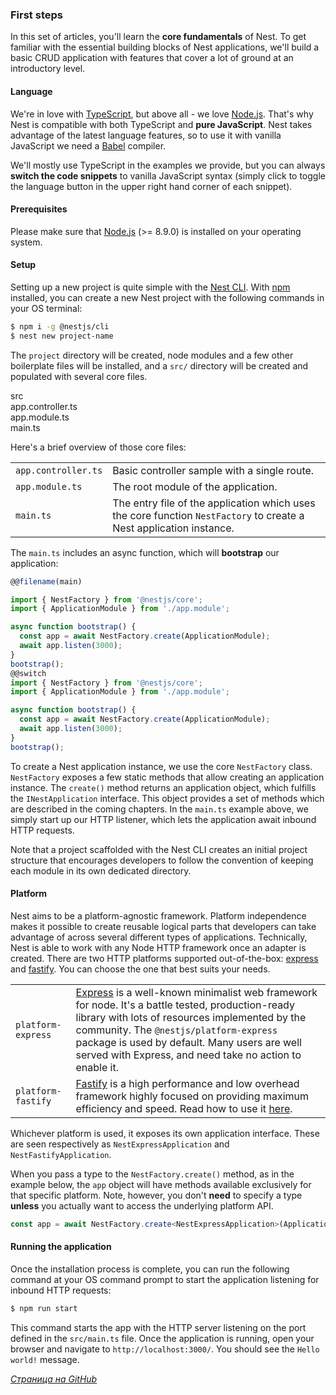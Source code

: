 ### First steps

In this set of articles, you'll learn the **core fundamentals** of Nest. To get familiar with the essential building blocks of Nest applications, we'll build a basic CRUD application with features that cover a lot of ground at an introductory level.

#### Language

We're in love with [TypeScript](http://www.typescriptlang.org/), but above all - we love [Node.js](https://nodejs.org/en/). That's why Nest is compatible with both TypeScript and **pure JavaScript**. Nest takes advantage of the latest language features, so to use it with vanilla JavaScript we need a [Babel](http://babeljs.io/) compiler.

We'll mostly use TypeScript in the examples we provide, but you can always **switch the code snippets** to vanilla JavaScript syntax (simply click to toggle the language button in the upper right hand corner of each snippet).

#### Prerequisites

Please make sure that [Node.js](https://nodejs.org/) (>= 8.9.0) is installed on your operating system.

#### Setup

Setting up a new project is quite simple with the [Nest CLI](/cli/overview). With [npm](https://www.npmjs.com/) installed, you can create a new Nest project with the following commands in your OS terminal:

```bash
$ npm i -g @nestjs/cli
$ nest new project-name
```

The `project` directory will be created, node modules and a few other boilerplate files will be installed, and a `src/` directory will be created and populated with several core files.

<div class="file-tree">
  <div class="item">src</div>
  <div class="children">
    <div class="item">app.controller.ts</div>
    <div class="item">app.module.ts</div>
    <div class="item">main.ts</div>
  </div>
</div>

Here's a brief overview of those core files:

|                     |                                                                                                                     |
| ------------------- | ------------------------------------------------------------------------------------------------------------------- |
| `app.controller.ts` | Basic controller sample with a single route.                                                                        |
| `app.module.ts`     | The root module of the application.                                                                                 |
| `main.ts`           | The entry file of the application which uses the core function `NestFactory` to create a Nest application instance. |

The `main.ts` includes an async function, which will **bootstrap** our application:

```typescript
@@filename(main)

import { NestFactory } from '@nestjs/core';
import { ApplicationModule } from './app.module';

async function bootstrap() {
  const app = await NestFactory.create(ApplicationModule);
  await app.listen(3000);
}
bootstrap();
@@switch
import { NestFactory } from '@nestjs/core';
import { ApplicationModule } from './app.module';

async function bootstrap() {
  const app = await NestFactory.create(ApplicationModule);
  await app.listen(3000);
}
bootstrap();
```

To create a Nest application instance, we use the core `NestFactory` class. `NestFactory` exposes a few static methods that allow creating an application instance. The `create()` method returns an application object, which fulfills the `INestApplication` interface. This object provides a set of methods which are described in the coming chapters. In the `main.ts` example above, we simply start up our HTTP listener, which lets the application await inbound HTTP requests.

Note that a project scaffolded with the Nest CLI creates an initial project structure that encourages developers to follow the convention of keeping each module in its own dedicated directory.

#### Platform

Nest aims to be a platform-agnostic framework. Platform independence makes it possible to create reusable logical parts that developers can take advantage of across several different types of applications. Technically, Nest is able to work with any Node HTTP framework once an adapter is created. There are two HTTP platforms supported out-of-the-box: [express](https://expressjs.com/) and [fastify](https://www.fastify.io). You can choose the one that best suits your needs.

|                    |                                                                                                                                                                                                                                                                                                                                    |
| ------------------ | ---------------------------------------------------------------------------------------------------------------------------------------------------------------------------------------------------------------------------------------------------------------------------------------------------------------------------------- |
| `platform-express` | [Express](https://expressjs.com/) is a well-known minimalist web framework for node. It's a battle tested, production-ready library with lots of resources implemented by the community. The `@nestjs/platform-express` package is used by default. Many users are well served with Express, and need take no action to enable it. |
| `platform-fastify` | [Fastify](https://www.fastify.io/) is a high performance and low overhead framework highly focused on providing maximum efficiency and speed. Read how to use it [here](/techniques/performance).                                                                                                                                  |

Whichever platform is used, it exposes its own application interface. These are seen respectively as `NestExpressApplication` and `NestFastifyApplication`.

When you pass a type to the `NestFactory.create()` method, as in the example below, the `app` object will have methods available exclusively for that specific platform. Note, however, you don't **need** to specify a type **unless** you actually want to access the underlying platform API.

```typescript
const app = await NestFactory.create<NestExpressApplication>(ApplicationModule);
```

#### Running the application

Once the installation process is complete, you can run the following command at your OS command prompt to start the application listening for inbound HTTP requests:

```bash
$ npm run start
```

This command starts the app with the HTTP server listening on the port defined in the `src/main.ts` file. Once the application is running, open your browser and navigate to `http://localhost:3000/`. You should see the `Hello world!` message.

*[Страница на GitHub](https://github.com/SneakBug8/nestjs-docs-ru/blob/master/first-steps.md)*
